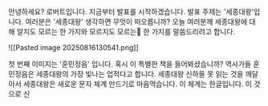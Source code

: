 안녕하세요? 로버트입니다. 지금부터 발표를 시작하겠습니다. 발표 주제는 '세종대왕'입니다. 여러분은 '세종대왕' 생각하면 무엇이 떠오릅니까? 오늘 여러분께 세종대왕에 대해 알지도 모르는 한 가지와 모르지도 모르는 한 가지를 말씀드리려고 합니다.

![[Pasted image 20250816130541.png]]

첫 번째 이미지는 '훈민정음' 입니다. 혹시 이 특별한 책을 들어봐셨습니까? 역사가들 훈민정음은 세종대왕의 가장 빛나는 업적다고 합니다. 세종대왕 신하들 못 읽는 것을 깨달아서 세종대왕은 새로운 문자 체계 만드기로 마음먹습니다. 이 체계는 한글입니다. 이 것으로 신